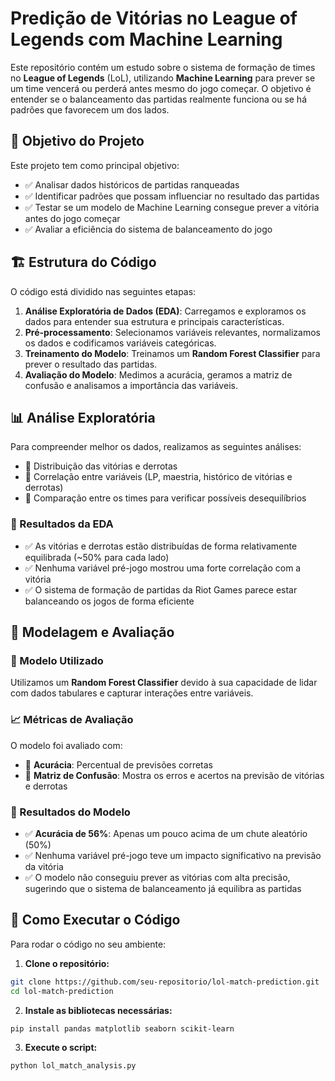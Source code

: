 # Predição de Vitórias no League of Legends com Machine Learning

Este repositório contém um estudo sobre o sistema de formação de times no **League of Legends** (LoL), utilizando **Machine Learning** para prever se um time vencerá ou perderá antes mesmo do jogo começar. O objetivo é entender se o balanceamento das partidas realmente funciona ou se há padrões que favorecem um dos lados.

## 📌 Objetivo do Projeto

Este projeto tem como principal objetivo:

- ✅ Analisar dados históricos de partidas ranqueadas
- ✅ Identificar padrões que possam influenciar no resultado das partidas
- ✅ Testar se um modelo de Machine Learning consegue prever a vitória antes do jogo começar
- ✅ Avaliar a eficiência do sistema de balanceamento do jogo

## 🏗️ Estrutura do Código

O código está dividido nas seguintes etapas:

1. **Análise Exploratória de Dados (EDA)**: Carregamos e exploramos os dados para entender sua estrutura e principais características.
2. **Pré-processamento**: Selecionamos variáveis relevantes, normalizamos os dados e codificamos variáveis categóricas.
3. **Treinamento do Modelo**: Treinamos um **Random Forest Classifier** para prever o resultado das partidas.
4. **Avaliação do Modelo**: Medimos a acurácia, geramos a matriz de confusão e analisamos a importância das variáveis.

## 📊 Análise Exploratória

Para compreender melhor os dados, realizamos as seguintes análises:

- 📌 Distribuição das vitórias e derrotas
- 📌 Correlação entre variáveis (LP, maestria, histórico de vitórias e derrotas)
- 📌 Comparação entre os times para verificar possíveis desequilíbrios

### 📌 Resultados da EDA

- ✅ As vitórias e derrotas estão distribuídas de forma relativamente equilibrada (\~50% para cada lado)
- ✅ Nenhuma variável pré-jogo mostrou uma forte correlação com a vitória
- ✅ O sistema de formação de partidas da Riot Games parece estar balanceando os jogos de forma eficiente

## 🤖 Modelagem e Avaliação

### 🔎 Modelo Utilizado

Utilizamos um **Random Forest Classifier** devido à sua capacidade de lidar com dados tabulares e capturar interações entre variáveis.

### 📈 Métricas de Avaliação

O modelo foi avaliado com:

- 📌 **Acurácia**: Percentual de previsões corretas
- 📌 **Matriz de Confusão**: Mostra os erros e acertos na previsão de vitórias e derrotas



### 📌 Resultados do Modelo

- ✅ **Acurácia de 56%**: Apenas um pouco acima de um chute aleatório (50%)
- ✅ Nenhuma variável pré-jogo teve um impacto significativo na previsão da vitória
- ✅ O modelo não conseguiu prever as vitórias com alta precisão, sugerindo que o sistema de balanceamento já equilibra as partidas

## 🚀 Como Executar o Código

Para rodar o código no seu ambiente:

1. **Clone o repositório:**

```bash
git clone https://github.com/seu-repositorio/lol-match-prediction.git
cd lol-match-prediction
```

2. **Instale as bibliotecas necessárias:**

```bash
pip install pandas matplotlib seaborn scikit-learn
```

3. **Execute o script:**

```bash
python lol_match_analysis.py
```

